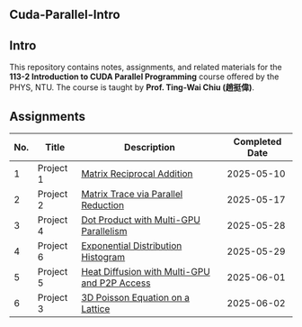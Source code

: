 Cuda-Parallel-Intro
---

## Intro

This repository contains notes, assignments, and related materials for the **113-2 Introduction to CUDA Parallel Programming** course offered by the PHYS, NTU. The course is taught by **Prof. Ting-Wai Chiu (趙挺偉)**.

## Assignments

| No. | Title       | Description                                                                 | Completed Date |
|-----|-------------|-----------------------------------------------------------------------------|----------------|
| 1   | Project 1   | [Matrix Reciprocal Addition](./assignments/hw1)                             | 2025-05-10     |
| 2   | Project 2   | [Matrix Trace via Parallel Reduction](./assignments/hw2)                    | 2025-05-17     |
| 3   | Project 4   | [Dot Product with Multi-GPU Parallelism](./assignments/hw4)                 | 2025-05-28     |
| 4   | Project 6   | [Exponential Distribution Histogram](./assignments/hw6)                     | 2025-05-29     |
| 5   | Project 5   | [Heat Diffusion with Multi-GPU and P2P Access](./assignments/hw5)           | 2025-06-01     |
| 6   | Project 3   | [3D Poisson Equation on a Lattice](./assignments/hw3)                       | 2025-06-02     |